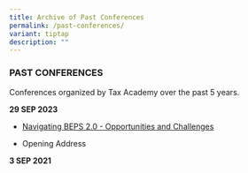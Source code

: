 ```yaml
---
title: Archive of Past Conferences
permalink: /past-conferences/
variant: tiptap
description: ""
---
```

<h3><strong>PAST CONFERENCES</strong></h3>
<p>Conferences organized by Tax Academy over the past 5 years.</p>
<p><strong>29 SEP 2023</strong>
</p>
<ul data-tight="true" class="tight">
<li>
<p><a href="/files/seminars-brochures/taconference2023brochurefinal_compressed.pdf" rel="noopener noreferrer nofollow" target="_blank">Navigating BEPS 2.0 - Opportunities and Challenges</a>
</p>
</li>
<li>
<p>Opening Address</p>
</li>
</ul>
<p><strong>3 SEP 2021</strong>
</p>
<p></p>